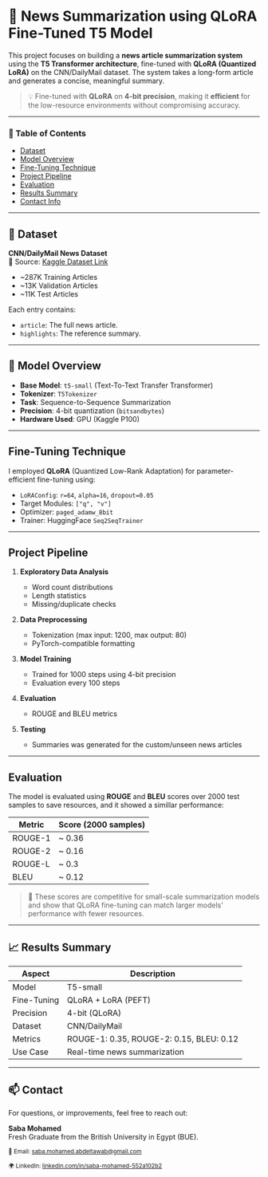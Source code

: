 # 📰 News Summarization using QLoRA Fine-Tuned T5 Model

This project focuses on building a **news article summarization system** using the **T5 Transformer architecture**, fine-tuned with **QLoRA (Quantized LoRA)** on the CNN/DailyMail dataset. The system takes a long-form article and generates a concise, meaningful summary.

> 💡 Fine-tuned with **QLoRA** on **4-bit precision**, making it **efficient** for the  low-resource environments without compromising accuracy.

---

### 📌 Table of Contents

- [Dataset](#-dataset)
- [Model Overview](#-model-overview)
- [Fine-Tuning Technique](#fine-tuning-technique)
- [Project Pipeline](#project-pipeline)
- [Evaluation](#evaluation)
- [Results Summary](#-results-summary)
- [Contact Info](#-contact)
---

## 📂 Dataset

**CNN/DailyMail News Dataset**  
📁 Source: [Kaggle Dataset Link](https://www.kaggle.com/datasets/gowrishankarp/newspaper-text-summarization-cnn-dailymail)

- ~287K Training Articles  
- ~13K Validation Articles  
- ~11K Test Articles

Each entry contains:
- `article`: The full news article.
- `highlights`: The reference summary.

---

## 🤖 Model Overview

- **Base Model**: `t5-small` (Text-To-Text Transfer Transformer)  
- **Tokenizer**: `T5Tokenizer`  
- **Task**: Sequence-to-Sequence Summarization  
- **Precision**: 4-bit quantization (`bitsandbytes`)  
- **Hardware Used**: GPU (Kaggle P100)

---

## Fine-Tuning Technique

I employed **QLoRA** (Quantized Low-Rank Adaptation) for parameter-efficient fine-tuning using:

- `LoRAConfig`: `r=64`, `alpha=16`, `dropout=0.05`  
- Target Modules: `["q", "v"]`  
- Optimizer: `paged_adamw_8bit`  
- Trainer: HuggingFace `Seq2SeqTrainer`

---

## Project Pipeline

1. **Exploratory Data Analysis**  
   - Word count distributions  
   - Length statistics  
   - Missing/duplicate checks

2. **Data Preprocessing**  
   - Tokenization (max input: 1200, max output: 80)  
   - PyTorch-compatible formatting

3. **Model Training**  
   - Trained for 1000 steps using 4-bit precision  
   - Evaluation every 100 steps

4. **Evaluation**  
   - ROUGE and BLEU metrics

5. **Testing**  
   - Summaries was generated for the custom/unseen news articles

---

## Evaluation

The model is evaluated using **ROUGE** and **BLEU** scores over 2000 test samples to save resources, and it showed a simillar performance:

| Metric   | Score (2000 samples)    |
|----------|-----------|
| ROUGE-1  | ~ 0.36   |
| ROUGE-2  | ~ 0.16  | 
| ROUGE-L  | ~ 0.3  | 
| BLEU     | ~ 0.12   |

> 🚀 These scores are competitive for small-scale summarization models and show that QLoRA fine-tuning can match larger models' performance with fewer resources.

---

## 📈 Results Summary

| Aspect         | Description                          |
|----------------|--------------------------------------|
| Model          | T5-small                             |
| Fine-Tuning    | QLoRA + LoRA (PEFT)                  |
| Precision      | 4-bit (QLoRA)                        |
| Dataset        | CNN/DailyMail                        |
| Metrics        | ROUGE-1: 0.35, ROUGE-2: 0.15, BLEU: 0.12 |
| Use Case       | Real-time news summarization         |


---

## 📫 Contact

For questions, or improvements, feel free to reach out:

**Saba Mohamed**  
Fresh Graduate from the British University in Egypt (BUE).

<sub>📧 Email: saba.mohamed.abdeltawab@gmail.com</sub>

<sub>🌍 LinkedIn: [linkedin.com/in/saba-mohamed-552a102b2](https://www.linkedin.com/in/saba-mohamed-552a102b2/)</sub>
